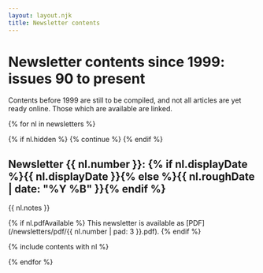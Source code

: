 ```yaml
---
layout: layout.njk
title: Newsletter contents
---
```


# Newsletter contents since 1999: issues 90 to present

Contents before 1999 are still to be compiled,
and not all articles are yet ready online.
Those which are available are linked.

<nav class="newsletter-contents">

{% for nl in newsletters %}

{% if nl.hidden %}
{% continue %}
{% endif %}

<section id="newsletter-{{ nl.number }}">

## <span class="newsletter-number">Newsletter {{ nl.number }}:</span> {% if nl.displayDate %}{{ nl.displayDate }}{% else %}{{ nl.roughDate | date: "%Y %B" }}{% endif %}

{{ nl.notes }}

{% if nl.pdfAvailable %}
This newsletter is available as [PDF](/newsletters/pdf/{{ nl.number | pad: 3 }}.pdf).
{% endif %}

{% include contents with nl %}

</section>

{% endfor %}

</nav>

